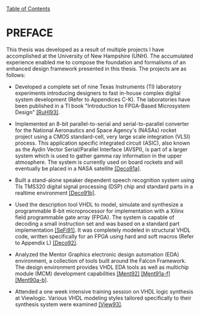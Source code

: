 [Table of Contents](https://github.com/JeffDeCola/my-masters-thesis#table-of-contents)

# PREFACE

This thesis was developed as a result of multiple projects I have accomplished
at the University of New Hampshire (UNH). The accumulated experience enabled
me to compose the foundation and formalisms of an enhanced design framework
presented in this thesis. The projects are as follows:

* Developed a complete set of nine Texas Instruments (Tl) laboratory experiments
introducing designers to fast in-house complex digital system development
(Refer to Appendices C-K). The laboratories have been published in a TI book
"Introduction to FPGA-Based Microsystem Design"
[[RuHl93]](https://github.com/JeffDeCola/my-masters-thesis/blob/master/references/references.md#ruhl93).

* Implemented an 8-bit parallel-to-serial and serial-to-parallel converter for
the National Aeronautics and Space Agency's (NASAs) rocket project using a
CMOS standard-cell, very large scale integration (VLSI) process.
This application specific integrated circuit (ASIC), also known as the
Aydin Vector Serial/Parallel Interface (AVSPI), is part of a larger system
which is used to gather gamma ray information in the upper atmosphere.
The system is currently used on board rockets and will eventually be
placed in a NASA satellite
[[Deco91a]](https://github.com/JeffDeCola/my-masters-thesis/blob/master/references/references.md#deco91a).

* Built a stand-alone speaker dependent speech recognition system using
TIs TMS320 digital signal processing (DSP) chip and standard parts in a
real­time environment
[[Deco91b]](https://github.com/JeffDeCola/my-masters-thesis/blob/master/references/references.md#deco91b).

* Used the description tool VHDL to model, simulate and synthesize a
programmable 8-bit microprocessor for implementation with a Xilinx field
programmable gate array (FPGA). The system is capable of decoding a small
instruction set and was based on a standard part implementation
[[SeFi91]](https://github.com/JeffDeCola/my-masters-thesis/blob/master/references/references.md#sifi91).
It was completely modeled in structural VHDL code, written specifically
for an FPGA using hard and soft macros (Refer to Appendix L)
[[Deco92]](https://github.com/JeffDeCola/my-masters-thesis/blob/master/references/references.md#deco92).

* Analyzed the Mentor Graphics electronic design automation (EDA) environment,
a collection of tools built around the Falcon Framework. The design environment
provides VHDL EDA tools as well as multichip module (MCM) development capabilities
[[Ment92]](https://github.com/JeffDeCola/my-masters-thesis/blob/master/references/references.md#ment92)
[[Ment91a-f]](https://github.com/JeffDeCola/my-masters-thesis/blob/master/references/references.md#ment91a)
[[Ment90a-b]](https://github.com/JeffDeCola/my-masters-thesis/blob/master/references/references.md#ment90a).

* Attended a one week intensive training session on VHDL logic synthesis
at Viewlogic. Various VHDL modeling styles tailored specifically to their
synthesis system were examined
[[View93]](https://github.com/JeffDeCola/my-masters-thesis/blob/master/references/references.md#view93).
